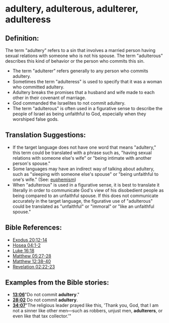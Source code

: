# adultery, adulterous, adulterer, adulteress #

## Definition: ##

The term "adultery" refers to a sin that involves a married person having sexual relations with someone who is not his spouse. The term "adulterous" describes this kind of behavior or the person who commits this sin.

* The term "adulterer" refers generally to any person who commits adultery.
* Sometimes the term "adulteress" is used to specify that it was a woman who committed adultery.
* Adultery breaks the promises that a husband and wife made to each other in their covenant of marriage.
* God commanded the Israelites to not commit adultery.
* The term "adulterous" is often used in a figurative sense to describe the people of Israel as being unfaithful to God, especially when they worshiped false gods.

## Translation Suggestions: ##

* If the target language does not have one word that means "adultery," this term could be translated with a phrase such as, "having sexual relations with someone else's wife" or "being intimate with another person's spouse."
* Some languages may have an indirect way of talking about adultery, such as "sleeping with someone else's spouse" or "being unfaithful to one's wife." (See: [euphemism](en/ta-vol1/translate/man/figs-euphemism))
* When "adulterous" is used in a figurative sense, it is best to translate it literally in order to communicate God's view of his disobedient people as being compared to an unfaithful spouse. If this does not communicate accurately in the target language, the figurative use of "adulterous" could be translated as "unfaithful" or "immoral" or "like an unfaithful spouse." 



## Bible References: ##

* [Exodus 20:12-14](en/tn/exo/help/20/12)
* [Hosea 04:1-2](en/tn/hos/help/04/01)
* [Luke 16:18](en/tn/luk/help/16/18)
* [Matthew 05:27-28](en/tn/mat/help/05/27)
* [Matthew 12:38-40](en/tn/mat/help/12/38)
* [Revelation 02:22-23](en/tn/rev/help/02/22)

## Examples from the Bible stories: ##

* __[13:06](en/tn/obs/help/13/06)__"Do not commit __adultery__."
* __[28:02](en/tn/obs/help/28/02)__ Do not commit __adultery__.
* __[34:07](en/tn/obs/help/34/07)__"The religious leader prayed like this, 'Thank you, God, that I am not a sinner like other men—such as robbers, unjust men, __adulterers__, or even like that tax collector.'"